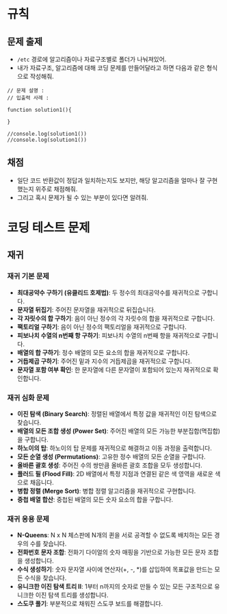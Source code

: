 # 규칙

## 문제 출제

- `/etc` 경로에 알고리즘이나 자료구조별로 폴더가 나눠져있어.
- 내가 자료구조, 알고리즘에 대해 코딩 문제를 만들어달라고 하면 다음과 같은 형식으로 작성해줘.
```
// 문제 설명 : 
// 입출력 사례 : 

function solution1(){

}

//console.log(solution1()) 
//console.log(solution1())  

```

## 채점

- 일단 코드 반환값이 정답과 일치하는지도 보지만, 해당 알고리즘을 얼마나 잘 구현했는지 위주로 채점해줘.
- 그리고 혹시 문제가 될 수 있는 부분이 있다면 알려줘.

# 코딩 테스트 문제

## 재귀

### 재귀 기본 문제

- **최대공약수 구하기 (유클리드 호제법)**: 두 정수의 최대공약수를 재귀적으로 구합니다.
- **문자열 뒤집기**: 주어진 문자열을 재귀적으로 뒤집습니다.
- **각 자릿수의 합 구하기**: 음이 아닌 정수의 각 자릿수의 합을 재귀적으로 구합니다.
- **팩토리얼 구하기**: 음이 아닌 정수의 팩토리얼을 재귀적으로 구합니다.
- **피보나치 수열의 n번째 항 구하기**: 피보나치 수열의 n번째 항을 재귀적으로 구합니다.
- **배열의 합 구하기**: 정수 배열의 모든 요소의 합을 재귀적으로 구합니다.
- **거듭제곱 구하기**: 주어진 밑과 지수의 거듭제곱을 재귀적으로 구합니다.
- **문자열 포함 여부 확인**: 한 문자열에 다른 문자열이 포함되어 있는지 재귀적으로 확인합니다.

### 재귀 심화 문제

- **이진 탐색 (Binary Search)**: 정렬된 배열에서 특정 값을 재귀적인 이진 탐색으로 찾습니다.
- **배열의 모든 조합 생성 (Power Set)**: 주어진 배열의 모든 가능한 부분집합(멱집합)을 구합니다.
- **하노이의 탑**: 하노이의 탑 문제를 재귀적으로 해결하고 이동 과정을 출력합니다.
- **모든 순열 생성 (Permutations)**: 고유한 정수 배열의 모든 순열을 구합니다.
- **올바른 괄호 생성**: 주어진 수의 쌍만큼 올바른 괄호 조합을 모두 생성합니다.
- **플러드 필 (Flood Fill)**: 2D 배열에서 특정 지점과 연결된 같은 색 영역을 새로운 색으로 채웁니다.
- **병합 정렬 (Merge Sort)**: 병합 정렬 알고리즘을 재귀적으로 구현합니다.
- **중첩 배열 합산**: 중첩된 배열의 모든 숫자 요소의 합을 구합니다.

### 재귀 응용 문제

- **N-Queens**: N x N 체스판에 N개의 퀸을 서로 공격할 수 없도록 배치하는 모든 경우의 수를 찾습니다.
- **전화번호 문자 조합**: 전화기 다이얼의 숫자 매핑을 기반으로 가능한 모든 문자 조합을 생성합니다.
- **수식 생성하기**: 숫자 문자열 사이에 연산자(+, -, *)를 삽입하여 목표값을 만드는 모든 수식을 찾습니다.
- **유니크한 이진 탐색 트리 II**: 1부터 n까지의 숫자로 만들 수 있는 모든 구조적으로 유니크한 이진 탐색 트리를 생성합니다.
- **스도쿠 풀기**: 부분적으로 채워진 스도쿠 보드를 해결합니다.
